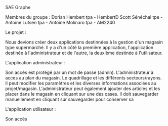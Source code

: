 SAE Graphe

Membres du groupe :
Dorian Hembert tpa - HembertD
Scott Sénéchal tpe - 
Antoine Lutsen tpa - 
Antoine Molinaro tpa - AM2240

Le projet :

Nous devions créer deux applications destinnées à la gestion d'un magasin type supermarché. Il y a d'un côté la première application, l'application destinée à l'administrateur et de l'autre, la deuxième destinée à l'utilisateur.

L'application administrateur :

Son accès est protégé par un mot de passe (admin).
L'administrateur à accès au plan du magasin. Le quadrillage et les différents secteurs/rayons.
Il peut modifier les paramètres et les diverses informations associées au projet/magasin.
L'administrateur peut également ajouter des articles et les placer dans le magasin en cliquant sur une des cases. Il doit sauvegarder manuellement en cliquant sur sauvegarder pour conserver sa

L'application utilisateur :

Son accès
